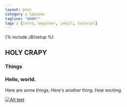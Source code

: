 ```yaml
---
layout: post
category : lessons
tagline: "WHAM!"
tags : [intro, beginner, jekyll, tutorial]
---
```

{% include JB/setup %}

## HOLY CRAPY

### Things

### Hello, world.

Here are some things.
Here's another thing.
How exciting.

[![Alt text](http://farm8.staticflickr.com/7044/6881992031_e38c59037b_o.jpg)](http://www.flickr.com/photos/idfarmer/6881992031/in/photostream/)